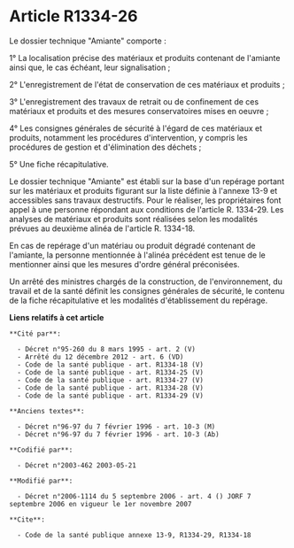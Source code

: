 # Article R1334-26

Le dossier technique "Amiante" comporte :

1° La localisation précise des matériaux et produits contenant de l'amiante ainsi que, le cas échéant, leur signalisation ;

2° L'enregistrement de l'état de conservation de ces matériaux et produits ;

3° L'enregistrement des travaux de retrait ou de confinement de ces matériaux et produits et des mesures conservatoires mises
en oeuvre ;

4° Les consignes générales de sécurité à l'égard de ces matériaux et produits, notamment les procédures d'intervention, y
compris les procédures de gestion et d'élimination des déchets ;

5° Une fiche récapitulative.

Le dossier technique "Amiante" est établi sur la base d'un repérage portant sur les matériaux et produits figurant sur la
liste définie à l'annexe 13-9 et accessibles sans travaux destructifs. Pour le réaliser, les propriétaires font appel à une
personne répondant aux conditions de l'article R. 1334-29. Les analyses de matériaux et produits sont réalisées selon les
modalités prévues au deuxième alinéa de l'article R. 1334-18.

En cas de repérage d'un matériau ou produit dégradé contenant de l'amiante, la personne mentionnée à l'alinéa précédent est
tenue de le mentionner ainsi que les mesures d'ordre général préconisées.

Un arrêté des ministres chargés de la construction, de l'environnement, du travail et de la santé définit les consignes
générales de sécurité, le contenu de la fiche récapitulative et les modalités d'établissement du repérage.

**Liens relatifs à cet article**

	**Cité par**:

	  - Décret n°95-260 du 8 mars 1995 - art. 2 (V)
	  - Arrêté du 12 décembre 2012 - art. 6 (VD)
	  - Code de la santé publique - art. R1334-18 (V)
	  - Code de la santé publique - art. R1334-25 (V)
	  - Code de la santé publique - art. R1334-27 (V)
	  - Code de la santé publique - art. R1334-28 (V)
	  - Code de la santé publique - art. R1334-29 (V)

	**Anciens textes**:

	  - Décret n°96-97 du 7 février 1996 - art. 10-3 (M)
	  - Décret n°96-97 du 7 février 1996 - art. 10-3 (Ab)

	**Codifié par**:

	  - Décret n°2003-462 2003-05-21

	**Modifié par**:

	  - Décret n°2006-1114 du 5 septembre 2006 - art. 4 () JORF 7 septembre 2006 en vigueur le 1er novembre 2007

	**Cite**:

	  - Code de la santé publique annexe 13-9, R1334-29, R1334-18
